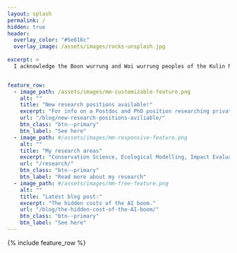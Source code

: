 ```yaml
---
layout: splash
permalink: /
hidden: true
header:
  overlay_color: "#5e616c"
  overlay_image: /assets/images/rocks-unsplash.jpg
 
excerpt: >
  I acknowledge the Boon wurrung and Woi wurrung peoples of the Kulin Nations as the Traditional Owners of the land on which I live and work, and pay my respects to their Elders past, present and emerging.


feature_row:
  - image_path: /assets/images/mm-customizable-feature.png
    alt: ""
    title: "New research positions available!"
    excerpt: "For info on a Postdoc and PhD position researching private protected areas:"
    url: "/blog/new-research-positions-aviliable/"
    btn_class: "btn--primary"
    btn_label: "See here"
  - image_path: #/assets/images/mm-responsive-feature.png
    alt: ""
    title: "My research areas"
    excerpt: "Conservation Science, Ecological Modelling, Impact Evaluation, Conservation Policy."
    url: "/research/"
    btn_class: "btn--primary"
    btn_label: "Read more about my research"
  - image_path: #/assets/images/mm-free-feature.png
    alt: ""
    title: "Latest blog post:"
    excerpt: "The hidden costs of the AI boom."
    url: "/blog/the-hidden-cost-of-the-AI-boom/"
    btn_class: "btn--primary"
    btn_label: "See here"      
---
```


{% include feature_row %}
